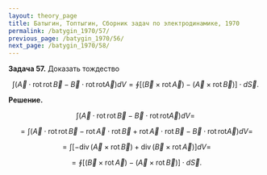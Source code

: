 ```yaml
---
layout: theory_page
title: Батыгин, Топтыгин, Сборник задач по электродинамике, 1970
permalink: /batygin_1970/57/
previous_page: /batygin_1970/56/
next_page: /batygin_1970/58/
---
```


**Задача 57.** Доказать тождество

$$
\int (\vec{A}\cdot\mathrm{rot\,rot\,}\vec{B}-\vec{B}\cdot\mathrm{rot\,rot}\vec{A}) dV = \oint [(\vec{B}\times\mathrm{rot\,}\vec{A}) - (\vec{A}\times\mathrm{rot\,}\vec{B})] \cdot d\vec{S}.
$$

**Решение.** 

$$
\int (\vec{A}\cdot\mathrm{rot\,rot\,}\vec{B}-\vec{B}\cdot\mathrm{rot\,rot}\vec{A}) dV = 
$$

$$
= \int (\vec{A}\cdot\mathrm{rot\,rot\,}\vec{B}- \mathrm{rot\,}\vec{A}\cdot\mathrm{rot\,}\vec{B} + \mathrm{rot\,}\vec{A}\cdot\mathrm{rot\,}\vec{B} - \vec{B}\cdot\mathrm{rot\,rot}\vec{A}) dV =
$$

$$
= \int [- \mathrm{div\,}(\vec{A}\times\mathrm{rot\,}\vec{B}) + \mathrm{div\,}(\vec{B}\times\mathrm{rot\,}\vec{A})] dV =
$$

$$
=\oint [(\vec{B}\times\mathrm{rot\,}\vec{A}) - (\vec{A}\times\mathrm{rot\,}\vec{B})] \cdot d\vec{S}.
$$

